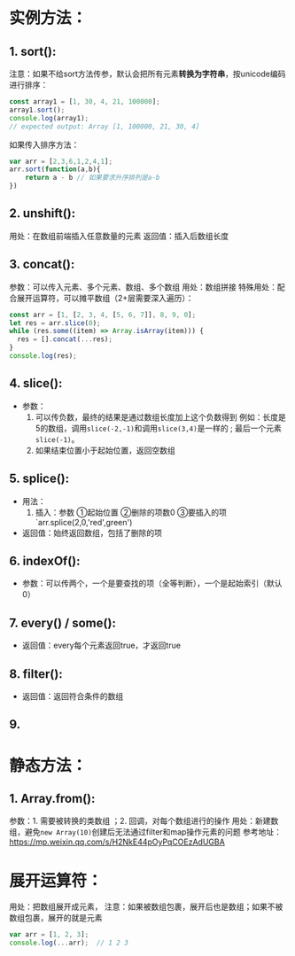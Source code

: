 # 实例方法：
## 1. sort():
注意：如果不给sort方法传参，默认会把所有元素**转换为字符串**，按unicode编码进行排序：

```js
const array1 = [1, 30, 4, 21, 100000];
array1.sort();
console.log(array1);
// expected output: Array [1, 100000, 21, 30, 4]
```
如果传入排序方法：
```js
var arr = [2,3,6,1,2,4,1];
arr.sort(function(a,b){
    return a - b // 如果要求升序排列是a-b
})
```

## 2. unshift():
用处：在数组前端插入任意数量的元素
返回值：插入后数组长度

## 3. concat():
参数：可以传入元素、多个元素、数组、多个数组
用处：数组拼接
特殊用处：配合展开运算符，可以摊平数组（2+层需要深入遍历）：
```js
const arr = [1, [2, 3, 4, [5, 6, 7]], 8, 9, 0];
let res = arr.slice(0);
while (res.some((item) => Array.isArray(item))) {
  res = [].concat(...res);
}
console.log(res);
```

## 4. slice():
- 参数：
    1. 可以传负数，最终的结果是通过数组长度加上这个负数得到
        例如：长度是5的数组，调用`slice(-2,-1)`和调用`slice(3,4)`是一样的 ; 最后一个元素 `slice(-1)`。
    2. 如果结束位置小于起始位置，返回空数组

## 5. splice():
- 用法：
    1. 插入：参数 ①起始位置 ②删除的项数0 ③要插入的项
    `arr.splice(2,0,'red',green')
- 返回值：始终返回数组，包括了删除的项

## 6. indexOf():
- 参数：可以传两个，一个是要查找的项（全等判断），一个是起始索引（默认0）

## 7. every() / some():
- 返回值：every每个元素返回true，才返回true

## 8. filter():
- 返回值：返回符合条件的数组

## 9. 

# 静态方法：
## 1. Array.from():
参数：1. 需要被转换的类数组 ；2. 回调，对每个数组进行的操作
用处：新建数组，避免`new Array(10)`创建后无法通过filter和map操作元素的问题
参考地址：https://mp.weixin.qq.com/s/H2NkE44pOyPqCOEzAdUGBA

# 展开运算符：
用处：把数组展开成元素，
注意：如果被数组包裹，展开后也是数组；如果不被数组包裹，展开的就是元素
```js
var arr = [1, 2, 3];
console.log(...arr);  // 1 2 3
```
